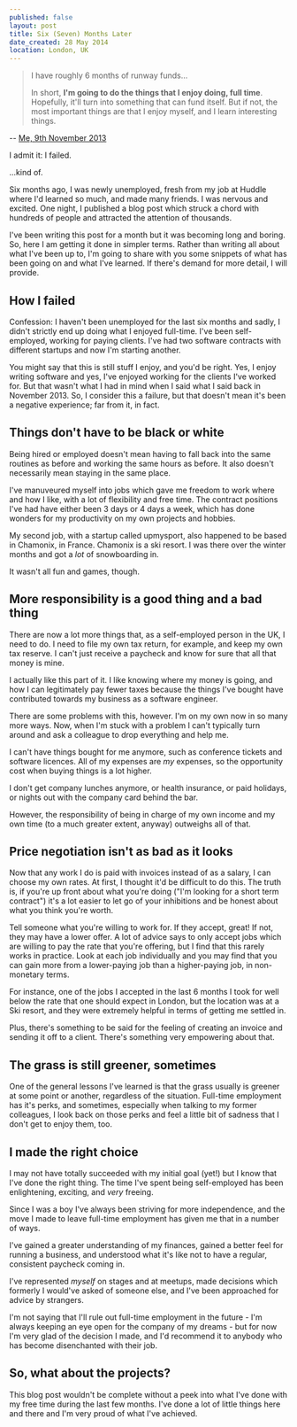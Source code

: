```yaml
---
published: false
layout: post
title: Six (Seven) Months Later
date_created: 28 May 2014
location: London, UK
---
```


> I have roughly 6 months of runway funds...
>
> In short, **I'm going to do the things that I enjoy doing, full time**. Hopefully, it'll turn into something that can fund itself. But if not, the most important things are that I enjoy myself, and I learn interesting things.

-- [Me, 9th November 2013](http://danhough.com/blog/unhuddled/)

I admit it: I failed.

...kind of.

Six months ago, I was newly unemployed, fresh from my job at Huddle where I'd learned so much, and made many friends. I was nervous and excited. One night, I published a blog post which struck a chord with hundreds of people and attracted the attention of thousands.

I've been writing this post for a month but it was becoming long and boring. So, here I am getting it done in simpler terms. Rather than writing all about what I've been up to, I'm going to share with you some snippets of what has been going on and what I've learned. If there's demand for more detail, I will provide.

## How I failed

Confession: I haven't been unemployed for the last six months and sadly, I didn't strictly end up doing what I enjoyed full-time. I've been self-employed, working for paying clients. I've had two software contracts with different startups and now I'm starting another.

You might say that this is still stuff I enjoy, and you'd be right. Yes, I enjoy writing software and yes, I've enjoyed working for the clients I've worked for. But that wasn't what I had in mind when I said what I said back in November 2013. So, I consider this a failure, but that doesn't mean it's been a negative experience; far from it, in fact.

## Things don't have to be black or white

Being hired or employed doesn't mean having to fall back into the same routines as before and working the same hours as before. It also doesn't necessarily mean staying in the same place.

I've manuveured myself into jobs which gave me freedom to work where and how I like, with a lot of flexibility and free time. The contract positions I've had have either been 3 days or 4 days a week, which has done wonders for my productivity on my own projects and hobbies.

My second job, with a startup called upmysport, also happened to be based in Chamonix, in France. Chamonix is a ski resort. I was there over the winter months and got a *lot* of snowboarding in.

It wasn't all fun and games, though.

## More responsibility is a good thing and a bad thing

There are now a lot more things that, as a self-employed person in the UK, I need to do. I need to file my own tax return, for example, and keep my own tax reserve. I can't just receive a paycheck and know for sure that all that money is mine.

I actually like this part of it. I like knowing where my money is going, and how I can legitimately pay fewer taxes because the things I've bought have contributed towards my business as a software engineer.

There are some problems with this, however. I'm on my own now in so many more ways. Now, when I'm stuck with a problem I can't typically turn around and ask a colleague to drop everything and help me.

I can't have things bought for me anymore, such as conference tickets and software licences. All of my expenses are *my* expenses, so the opportunity cost when buying things is a lot higher.

I don't get company lunches anymore, or health insurance, or paid holidays, or nights out with the company card behind the bar.

However, the responsibility of being in charge of my own income and my own time (to a much greater extent, anyway) outweighs all of that.

## Price negotiation isn't as bad as it looks

Now that any work I do is paid with invoices instead of as a salary, I can choose my own rates. At first, I thought it'd be difficult to do this. The truth is, if you're up front about what you're doing ("I'm looking for a short term contract") it's a lot easier to let go of your inhibitions and be honest about what you think you're worth.

Tell someone what you're willing to work for. If they accept, great! If not, they may have a lower offer. A lot of advice says to only accept jobs which are willing to pay the rate that you're offering, but I find that this rarely works in practice. Look at each job individually and you may find that you can gain more from a lower-paying job than a higher-paying job, in non-monetary terms.

For instance, one of the jobs I accepted in the last 6 months I took for well below the rate that one should expect in London, but the location was at a Ski resort, and they were extremely helpful in terms of getting me settled in.

Plus, there's something to be said for the feeling of creating an invoice and sending it off to a client. There's something very empowering about that.

## The grass is still greener, sometimes

One of the general lessons I've learned is that the grass usually is greener at some point or another, regardless of the situation. Full-time employment has it's perks, and sometimes, especially when talking to my former colleagues, I look back on those perks and feel a little bit of sadness that I don't get to enjoy them, too.

## I made the right choice

I may not have totally succeeded with my initial goal (yet!) but I know that I've done the right thing. The time I've spent being self-employed has been enlightening, exciting, and *very* freeing.

Since I was a boy I've always been striving for more independence, and the move I made to leave full-time employment has given me that in a number of ways.

I've gained a greater understanding of my finances, gained a better feel for running a business, and understood what it's like not to have a regular, consistent paycheck coming in.

I've represented *myself* on stages and at meetups, made decisions which formerly I would've asked of someone else, and I've been approached for advice by strangers.

I'm not saying that I'll rule out full-time employment in the future - I'm always keeping an eye open for the company of my dreams - but for now I'm very glad of the decision I made, and I'd recommend it to anybody who has become disenchanted with their job.

## So, what about the projects?

This blog post wouldn't be complete without a peek into what I've done with my free time during the last few months. I've done a lot of little things here and there and I'm very proud of what I've achieved.